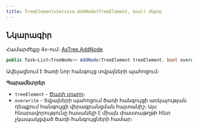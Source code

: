 ```yaml
---
title: TreeElementsService.AddNode(TreeElement, bool) մեթոդ  
---
```


## Նկարագիր

Համարժեքը 4x-ում։ [AsTree.AddNode](https://armsoft.github.io/as4x-docs/HTM/ProgrGuide/Functions/ASTREE/AddNode.html)

```c#
public Task<List<TreeNode>> AddNode(TreeElement treeElement, bool overwrite = false)
```

Ավելացնում է ծառի նոր հանգույց տվյալների պահոցում։

**Պարամետրեր**

* `treeElement` - [Ծառի տարր](../../types/TreeElement.md)։
* `overwrite` - Տվյալների պահոցում ծառի հանգույցի առկայության դեպքում հանգույցի վերագրանցման հայտանիշ։ 
  Այս հնարավորությունը հասանելի է միայն փաստաթղթի հետ չկապակցված ծառի հանգույցների համար։ 
